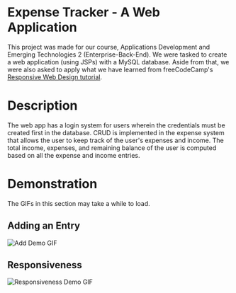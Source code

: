 # Expense Tracker - A Web Application
This project was made for our course, Applications Development and Emerging Technologies 2 (Enterprise-Back-End).
We were tasked to create a web application (using JSPs) with a MySQL database.
Aside from that, we were also asked to apply what we have learned from
freeCodeCamp's [Responsive Web Design tutorial](https://www.freecodecamp.org/learn/2022/responsive-web-design/).

# Description
The web app has a login system for users wherein the credentials must be created first in the database. CRUD is implemented in the expense system that allows the user to keep track of the user's expenses and income. The total income, expenses, and remaining balance of the user is computed based on all the expense and income entries.

# Demonstration
The GIFs in this section may take a while to load.
## Adding an Entry
![Add Demo GIF](gifs/Add.gif)

## Responsiveness
![Responsiveness Demo GIF](gifs/Responsive.gif)

